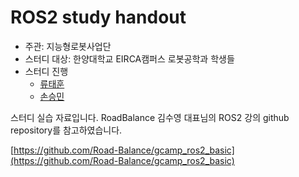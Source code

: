 # ROS2 study handout

- 주관: 지능형로봇사업단
- 스터디 대상: 한양대학교 EIRCA캠퍼스 로봇공학과 학생들
- 스터디 진행
  - [류태훈](https://github.com/taehun-ryu)
  - [손승민](https://github.com/seungmin-son)
 
스터디 실습 자료입니다.
RoadBalance 김수영 대표님의 ROS2 강의 github repository를 참고하였습니다.

[https://github.com/Road-Balance/gcamp_ros2_basic](https://github.com/Road-Balance/gcamp_ros2_basic)
